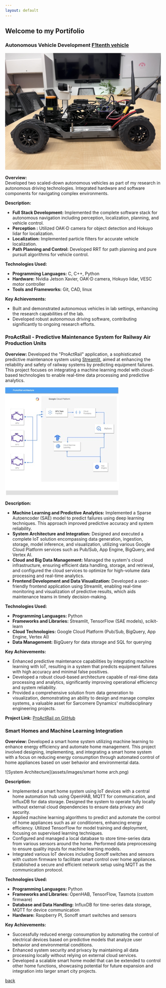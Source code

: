 ```yaml
---
layout: default
---
```


## Welcome to my Portifolio

### Autonomous Vehicle Development [F1tenth vehicle](https://f1tenth.org/about.html)
![F1tenth Car](assets/images/f1tenth_Car.jpeg)

**Overview:**  
Developed two scaled-down autonomous vehicles as part of my research in autonomous driving technologies. Integrated hardware and software components for navigating complex environments.

**Description:**
- **Full Stack Development:** Implemented the complete software stack for autonomous navigation including perception, localization, planning, and vehicle control.
- **Perception :** Utilized OAK-D camera for object detection and Hokuyo lidar for localization.
- **Localization:** Implemented particle filters for accurate vehicle localization.
- **Path Planning and Control:** Developed RRT for path planning and pure pursuit algorithms for vehicle control.

**Technologies Used:**
- **Programming Languages:** C, C++, Python
- **Hardware:** Nvidia Jetson Xavier, OAK-D camera, Hokuyo lidar, VESC motor controller
- **Tools and Frameworks:** Git, CAD, linux

**Key Achievements:**
- Built and demonstrated autonomous vehicles in lab settings, enhancing the research capabilities of the lab.
- Developed robust autonomous driving software, contributing significantly to ongoing research efforts.


### ProActRail - Predictive Maintenance System for Railway Air Production Units
**Overview:**
Developed the "ProActRail" application, a sophisticated predictive maintenance system using [Streamlit](https://streamlit.io), aimed at enhancing the reliability and safety of railway systems by predicting equipment failures. This project focuses on integrating a machine learning model with cloud-based technologies to enable real-time data processing and predictive analytics.

![System Architecture](assets/images/ProActRail.jpg)


**Description:**
- **Machine Learning and Predictive Analytics:** Implemented a Sparse Autoencoder (SAE) model to predict failures using deep learning techniques. This approach improved predictive accuracy and system reliability.
- **System Architecture and Integration:** Designed and executed a complete IoT solution encompassing data generation, ingestion, storage, model inference, and visualization, utilizing various Google Cloud Platform services such as Pub/Sub, App Engine, BigQuery, and Vertex AI.
- **Cloud and Big Data Management:** Managed the system's cloud infrastructure, ensuring efficient data handling, storage, and retrieval, and configured the cloud services to optimize for high-volume data processing and real-time analytics.
- **Frontend Development and Data Visualization:** Developed a user-friendly frontend application using Streamlit, enabling real-time monitoring and visualization of predictive results, which aids maintenance teams in timely decision-making.

**Technologies Used:**
- **Programming Languages:** Python
- **Frameworks and Libraries:** Streamlit, TensorFlow (SAE models), scikit-learn
- **Cloud Technologies:** Google Cloud Platform (Pub/Sub, BigQuery, App Engine, Vertex AI)
- **Data Management:** BigQuery for data storage and SQL for querying

**Key Achievements:**
- Enhanced predictive maintenance capabilities by integrating machine learning with IoT, resulting in a system that predicts equipment failures with high accuracy and minimal false positives.
- Developed a robust cloud-based architecture capable of real-time data processing and analytics, significantly improving operational efficiency and system reliability.
- Provided a comprehensive solution from data generation to visualization, demonstrating an ability to design and manage complex systems, a valuable asset for Sarcomere Dynamics' multidisciplinary engineering projects.

**Project Link:** [ProActRail on GitHub](https://github.com/9elmo6/ProActRail)

### Smart Homes and Machine Learning Integration
**Overview:**
Developed a smart home system utilizing machine learning to enhance energy efficiency and automate home management. This project involved designing, implementing, and integrating a smart home system with a focus on reducing energy consumption through automated control of home appliances based on user behavior and environmental data.

![System Architecture](assets/images/smart home arch.png)

**Description:**
- Implemented a smart home system using IoT devices with a central home automation hub using OpenHAB, MQTT for communication, and InfluxDB for data storage. Designed the system to operate fully locally without external cloud dependencies to ensure data privacy and security.
-  Applied machine learning algorithms to predict and automate the control of home appliances such as air conditioners, enhancing energy efficiency. Utilized TensorFlow for model training and deployment, focusing on supervised learning techniques.
-  Configured and managed a local database to store time-series data from various sensors around the home. Performed data preprocessing to ensure quality inputs for machine learning models.
-  Integrated various IoT devices including Sonoff switches and sensors with custom firmware to facilitate smart control over home appliances. Established a secure and efficient network setup using MQTT as the communication protocol.

**Technologies Used:**
- **Programming Languages:** Python
- **Frameworks and Libraries:** OpenHAB, TensorFlow, Tasmota (custom firmware)
- **Database and Data Handling:** InfluxDB for time-series data storage, MQTT for device communication
- **Hardware:** Raspberry PI, Sonoff smart switches and sensors

**Key Achievements:**
- Successfully reduced energy consumption by automating the control of electrical devices based on predictive models that analyze user behavior and environmental conditions.
- Enhanced system security and privacy by maintaining all data processing locally without relying on external cloud services.
- Developed a scalable smart home model that can be extended to control other home functions, showcasing potential for future expansion and integration into larger smart city projects.





[back](./)
